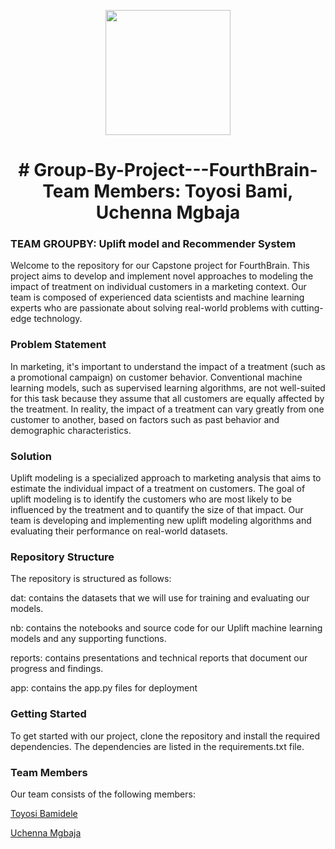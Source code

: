 
<p align = "center" draggable=”false” ><img src="https://user-images.githubusercontent.com/37101144/161836199-fdb0219d-0361-4988-bf26-48b0fad160a3.png" 
     width="200px"
     height="auto"/>
</p>



# <h1 align="center" id="heading"># Group-By-Project---FourthBrain-Team Members: Toyosi Bami, Uchenna Mgbaja
</h1>


 

### TEAM GROUPBY: Uplift model and Recommender System

Welcome to the repository for our Capstone project for FourthBrain. This project aims to develop and implement novel approaches to modeling the impact of treatment on individual customers in a marketing context. Our team is composed of experienced data scientists and machine learning experts who are passionate about solving real-world problems with cutting-edge technology.

### Problem Statement

In marketing, it's important to understand the impact of a treatment (such as a promotional campaign) on customer behavior. Conventional machine learning models, such as supervised learning algorithms, are not well-suited for this task because they assume that all customers are equally affected by the treatment. In reality, the impact of a treatment can vary greatly from one customer to another, based on factors such as past behavior and demographic characteristics.

### Solution

Uplift modeling is a specialized approach to marketing analysis that aims to estimate the individual impact of a treatment on customers. The goal of uplift modeling is to identify the customers who are most likely to be influenced by the treatment and to quantify the size of that impact. Our team is developing and implementing new uplift modeling algorithms and evaluating their performance on real-world datasets.

### Repository Structure

The repository is structured as follows:

dat: contains the datasets that we will use for training and evaluating our models.

nb:  contains the notebooks and source code for our Uplift machine learning models and any supporting functions.

reports: contains presentations and technical reports that document our progress and findings.

app: contains the app.py files for deployment

### Getting Started

To get started with our project, clone the repository and install the required dependencies. The dependencies are listed in the requirements.txt file.

### Team Members

Our team consists of the following members:

[Toyosi Bamidele](https://www.linkedin.com/in/toyosibamidele/)

[Uchenna Mgbaja](https://www.linkedin.com/in/marianmgbaja/)

